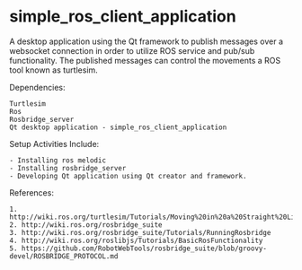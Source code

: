 # simple_ros_client_application
A desktop application using the Qt framework to publish messages over a websocket connection in order to utilize ROS service and pub/sub functionality. The published messages can control the movements a ROS tool known as turtlesim. 

Dependencies: 

    Turtlesim
    Ros
    Rosbridge_server
    Qt desktop application - simple_ros_client_application
    

Setup Activities Include: 

    - Installing ros melodic
    - Installing rosbridge_server
    - Developing Qt application using Qt creator and framework.
    

References:

    1. http://wiki.ros.org/turtlesim/Tutorials/Moving%20in%20a%20Straight%20Line
    2. http://wiki.ros.org/rosbridge_suite
    3. http://wiki.ros.org/rosbridge_suite/Tutorials/RunningRosbridge
    4. http://wiki.ros.org/roslibjs/Tutorials/BasicRosFunctionality
    5. https://github.com/RobotWebTools/rosbridge_suite/blob/groovy-devel/ROSBRIDGE_PROTOCOL.md
